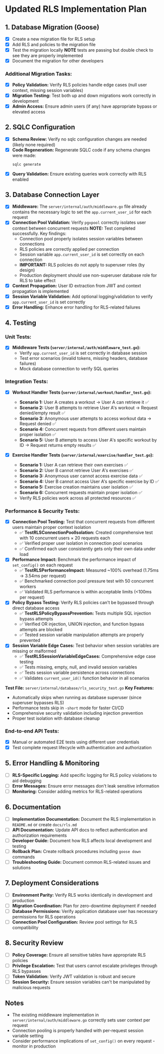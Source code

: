 # Updated RLS Implementation Plan

## 1. Database Migration (Goose)

- [x] Create a new migration file for RLS setup
- [x] Add RLS and policies to the migration file
- [x] Test the migration locally **NOTE** tests are passing but double check to see they are properly implemented
- [x] Document the migration for other developers

### Additional Migration Tasks:

- [x] **Policy Validation:** Verify RLS policies handle edge cases (null user context, missing session variables)
- [x] **Migration Testing:** Test both up and down migrations work correctly in development
- [x] **Admin Access:** Ensure admin users (if any) have appropriate bypass or elevated access

## 2. SQLC Configuration

- [x] **Schema Review:** Verify no sqlc configuration changes are needed (likely none required)
- [x] **Code Regeneration:** Regenerate SQLC code if any schema changes were made:
  ```bash
  sqlc generate
  ```
- [x] **Query Validation:** Ensure existing queries work correctly with RLS enabled

## 3. Database Connection Layer

- [x] **Middleware:** The `server/internal/auth/middleware.go` file already contains the necessary logic to set the `app.current_user_id` for each request
- [x] **Connection Pool Validation:** Verify `pgxpool` correctly isolates user context between concurrent requests
  **NOTE:** Test completed successfully. Key findings:
  - Connection pool properly isolates session variables between connections
  - RLS policies are correctly applied per connection
  - Session variable `app.current_user_id` is set correctly on each connection
  - **IMPORTANT:** RLS policies do not apply to superuser roles (by design)
  - Production deployment should use non-superuser database role for RLS to take effect
- [x] **Context Propagation:** User ID extraction from JWT and context propagation is implemented
- [x] **Session Variable Validation:** Add optional logging/validation to verify `app.current_user_id` is set correctly
- [x] **Error Handling:** Enhance error handling for RLS-related failures

## 4. Testing

### Unit Tests:

- [x] **Middleware Tests (`server/internal/auth/middleware_test.go`):**
  - Verify `app.current_user_id` is set correctly in database session
  - Test error scenarios (invalid tokens, missing headers, database failures)
  - Mock database connection to verify SQL queries

### Integration Tests:

- [x] **Workout Handler Tests (`server/internal/workout/handler_test.go`):**

  - **Scenario 1:** User A creates a workout → User A can retrieve it ✅
  - **Scenario 2:** User B attempts to retrieve User A's workout → Request denied/empty result ✅
  - **Scenario 3:** Anonymous user attempts to access workout data → Request denied ✅
  - **Scenario 4:** Concurrent requests from different users maintain proper isolation ✅
  - **Scenario 5:** User B attempts to access User A's specific workout by ID → Request returns empty results ✅

- [x] **Exercise Handler Tests (`server/internal/exercise/handler_test.go`):**
  - **Scenario 1:** User A can retrieve their own exercises ✅
  - **Scenario 2:** User B cannot retrieve User A's exercises ✅  
  - **Scenario 3:** Anonymous user cannot access exercise data ✅
  - **Scenario 4:** User B cannot access User A's specific exercise by ID ✅
  - **Scenario 5:** Exercise creation maintains user isolation ✅
  - **Scenario 6:** Concurrent requests maintain proper isolation ✅
  - Verify RLS policies work across all protected resources ✅

### Performance & Security Tests:

- [x] **Connection Pool Testing:** Test that concurrent requests from different users maintain proper context isolation
  - ✅ **TestRLSConnectionPoolIsolation:** Created comprehensive test with 10 concurrent users × 20 requests each
  - ✅ Verified proper user isolation in connection pool scenarios
  - ✅ Confirmed each user consistently gets only their own data under load
- [x] **Performance Impact:** Benchmark the performance impact of `set_config()` on each request
  - ✅ **TestRLSPerformanceImpact:** Measured ~100% overhead (1.75ms → 3.54ms per request)
  - ✅ Benchmarked connection pool pressure test with 50 concurrent workers
  - ✅ Validated RLS performance is within acceptable limits (<100ms per request)
- [x] **Policy Bypass Testing:** Verify RLS policies can't be bypassed through direct database access
  - ✅ **TestRLSPolicyBypassPrevention:** Tests multiple SQL injection bypass attempts
  - ✅ Verified OR injection, UNION injection, and function bypass attempts are blocked
  - ✅ Tested session variable manipulation attempts are properly prevented
- [x] **Session Variable Edge Cases:** Test behavior when session variables are missing or malformed
  - ✅ **TestRLSSessionVariableEdgeCases:** Comprehensive edge case testing
  - ✅ Tests missing, empty, null, and invalid session variables
  - ✅ Tests session variable persistence across connections
  - ✅ Validates `current_user_id()` function behavior in all scenarios
  
**Test File:** `server/internal/database/rls_security_test.go`
**Key Features:**
- Automatically skips when running as database superuser (since superuser bypasses RLS)
- Performance tests skip in `-short` mode for faster CI/CD
- Comprehensive security validation including injection prevention
- Proper test isolation with database cleanup

### End-to-end API Tests:

- [x] Manual or automated E2E tests using different user credentials
- [x] Test complete request lifecycle with authentication and authorization

## 5. Error Handling & Monitoring

- [ ] **RLS-Specific Logging:** Add specific logging for RLS policy violations to aid debugging
- [ ] **Error Messages:** Ensure error messages don't leak sensitive information
- [ ] **Monitoring:** Consider adding metrics for RLS-related operations

## 6. Documentation

- [ ] **Implementation Documentation:** Document the RLS implementation in `README.md` or create `docs/rls.md`
- [ ] **API Documentation:** Update API docs to reflect authentication and authorization requirements
- [ ] **Developer Guide:** Document how RLS affects local development and testing
- [ ] **Rollback Plan:** Create rollback procedures including `goose down` commands
- [ ] **Troubleshooting Guide:** Document common RLS-related issues and solutions

## 7. Deployment Considerations

- [ ] **Environment Parity:** Verify RLS works identically in development and production
- [ ] **Migration Coordination:** Plan for zero-downtime deployment if needed
- [ ] **Database Permissions:** Verify application database user has necessary permissions for RLS operations
- [ ] **Connection Pool Configuration:** Review pool settings for RLS compatibility

## 8. Security Review

- [ ] **Policy Coverage:** Ensure all sensitive tables have appropriate RLS policies
- [ ] **Privilege Escalation:** Test that users cannot escalate privileges through RLS bypasses
- [ ] **Token Validation:** Verify JWT validation is robust and secure
- [ ] **Session Security:** Ensure session variables can't be manipulated by malicious requests

## Notes

- The existing middleware implementation in `server/internal/auth/middleware.go` correctly sets user context per request
- Connection pooling is properly handled with per-request session variable setting
- Consider performance implications of `set_config()` on every request - monitor in production
